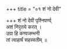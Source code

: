 +++
title = "०१ शं नो देवी"

+++
शं नो देवी पृश्निपर्ण्य्  
अशं निरृतये करत् ।  
उग्रा हि कण्वजम्भनी  
तां त्वाहार्षं सहस्वतीम् ॥